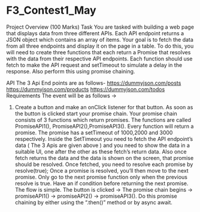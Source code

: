 # F3_Contest1_May

Project Overview (100 Marks)
Task
You are tasked with building a web page that displays data from three different APIs. Each API endpoint returns a JSON object which contains an array of items. Your goal is to fetch the data from all three endpoints and display it on the page in a table.
To do this, you will need to create three functions that each return a Promise that resolves with the data from their respective API endpoints. Each function should use fetch to make the API request and setTimeout to simulate a delay in the response. Also perform this using promise chaining.

API The 3 Api End points are as follows-
https://dummyjson.com/posts
https://dummyjson.com/products
https://dummyjson.com/todos
Requirements
The event will be as follows →
1. Create a button and make an onClick listener for that button. As soon as the button is clicked start your promise chain.
Your promise chain consists of 3 functions which return promises. The functions are called PromiseAPI1(), PromiseAPI2(),PromiseAPI3().
Every function will return a promise. The promise has a setTimeout of 1000,2000 and 3000 respectively. Inside the SetTimeout you need to fetch the API endpoint’s data ( The 3 Apis are given above ) and you need to show the data in a suitable UI, one after the other as these fetch’s return data. Also once fetch returns the data and the data is shown on the screen, that promise should be resolved. Once fetched, you need to resolve each promise by resolve(true); Once a promise is resolved, you’ll then move to the next promise.
Only go to the next promise function only when the previous resolve is true. Have an if condition before returning the next promise.
The flow is simple. The button is clicked → The promise chain begins → promiseAPI1() → promiseAPI2() → promiseAPI3().
Do this promise chaining by either using the “.then()” method or by async await.
